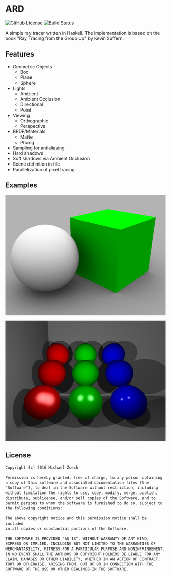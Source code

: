 # ARD

[![GitHub License](https://img.shields.io/badge/license-MIT-blue.svg)](https://raw.githubusercontent.com/crazymaik/ard-haskell/master/LICENSE.txt)
[![Build Status](https://travis-ci.org/crazymaik/ard-haskell.svg?branch=master)](https://travis-ci.org/crazymaik/ard-haskell)

A simple ray tracer written in Haskell.
The implementation is based on the book "Ray Tracing from the Group Up" by Kevin Suffern.

## Features

* Geometric Objects
  * Box
  * Plane
  * Sphere
* Lights
  * Ambient
  * Ambient Occlusion
  * Directional
  * Point
* Viewing
  * Orthographic
  * Perspective
* BRDF/Materials
  * Matte
  * Phong
* Sampling for antialiasing
* Hard shadows
* Soft shadows via Ambient Occlusion
* Scene definition in file
* Parallelization of pixel tracing

## Examples

![Ambient Occlusion](/samples/ambient_occlusion.png)

![Simple](/samples/simple.png)

## License

    Copyright (c) 2016 Michael Zoech

    Permission is hereby granted, free of charge, to any person obtaining
    a copy of this software and associated documentation files (the
    "Software"), to deal in the Software without restriction, including
    without limitation the rights to use, copy, modify, merge, publish,
    distribute, sublicense, and/or sell copies of the Software, and to
    permit persons to whom the Software is furnished to do so, subject to
    the following conditions:

    The above copyright notice and this permission notice shall be included
    in all copies or substantial portions of the Software.

    THE SOFTWARE IS PROVIDED "AS IS", WITHOUT WARRANTY OF ANY KIND,
    EXPRESS OR IMPLIED, INCLUDING BUT NOT LIMITED TO THE WARRANTIES OF
    MERCHANTABILITY, FITNESS FOR A PARTICULAR PURPOSE AND NONINFRINGEMENT.
    IN NO EVENT SHALL THE AUTHORS OR COPYRIGHT HOLDERS BE LIABLE FOR ANY
    CLAIM, DAMAGES OR OTHER LIABILITY, WHETHER IN AN ACTION OF CONTRACT,
    TORT OR OTHERWISE, ARISING FROM, OUT OF OR IN CONNECTION WITH THE
    SOFTWARE OR THE USE OR OTHER DEALINGS IN THE SOFTWARE.

